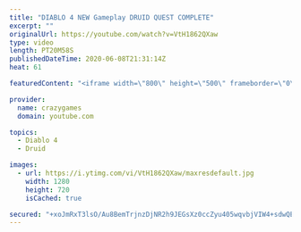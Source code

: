 ```yaml
---
title: "DIABLO 4 NEW Gameplay DRUID QUEST COMPLETE"
excerpt: ""
originalUrl: https://youtube.com/watch?v=VtH1862QXaw
type: video
length: PT20M58S
publishedDateTime: 2020-06-08T21:31:14Z
heat: 61

featuredContent: "<iframe width=\"800\" height=\"500\" frameborder=\"0\" src=\"https://www.youtube.com/embed/VtH1862QXaw\" allow=\"accelerometer; autoplay; encrypted-media; gyroscope; picture-in-picture\" allowfullscreen></iframe>"

provider:
  name: crazygames
  domain: youtube.com

topics:
  - Diablo 4
  - Druid

images:
  - url: https://i.ytimg.com/vi/VtH1862QXaw/maxresdefault.jpg
    width: 1280
    height: 720
    isCached: true

secured: "+xoJmRxT3lsO/Au8BemTrjnzDjNR2h9JEGsXz0ccZyu405wqvbjVIW4+sdwQEX+h8KiqLwMeIMbZArqJSCR2QynedX2Npj3A/jhtswurM4jh7sVjWtQbCkopjFoIfOxsbRt9H8cwHjh3/EQG8DoaH5gEU7eQEHD2OGkRmtJJi/QQ12AEKeft/lW+jIHAWYq+c63qt7TXs1SzpXUP8FUCA9I39arefTZbxM7avk90POL0SBVYPK2LV9k+XDKJRo4r/gwOeukmEWgGZnHKvhsa1R1xhn3QTVDQVY6SVzfyJ3QrgUXyPCA1/U8xJNAXvjScCcXxjxZQHoNeyXU6rKjbNLvkDrGE6cRjGgi6iR5iod6b0U8IlqxPwhaYcTrn6d3P3HqpOwz7970J4WipJYiaAtgX4mEBuFBjxdh8y9gcCaI=;KP6FTi65yFCyakWfpF/Qrg=="
---
```


